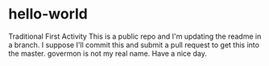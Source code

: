 # hello-world
Traditional First Activity 
This is a public repo and I'm updating the readme in a branch.  I suppose I'll commit this and submit a pull request to get this into the master.
govermon is not my real name.  Have a nice day.
